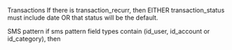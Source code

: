 Transactions
    If there is transaction_recurr, then EITHER transaction_status must include date OR that status will be the default.

SMS pattern
    if sms pattern field types contain (id_user, id_account or id_category), then 